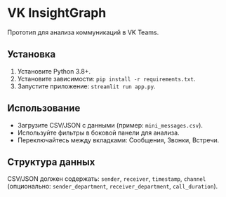 # VK InsightGraph

Прототип для анализа коммуникаций в VK Teams.

## Установка

1. Установите Python 3.8+.
2. Установите зависимости: `pip install -r requirements.txt`.
3. Запустите приложение: `streamlit run app.py`.

## Использование

- Загрузите CSV/JSON с данными (пример: `mini_messages.csv`).
- Используйте фильтры в боковой панели для анализа.
- Переключайтесь между вкладками: Сообщения, Звонки, Встречи.

## Структура данных

CSV/JSON должен содержать: `sender`, `receiver`, `timestamp`, `channel` (опционально: `sender_department`, `receiver_department`, `call_duration`).
